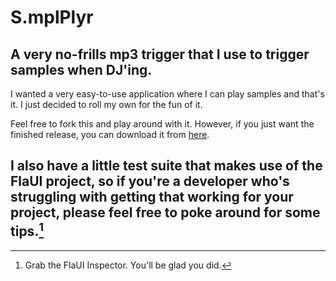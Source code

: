 # S.mplPlyr

A very no-frills mp3 trigger that I use to trigger samples when DJ'ing.
---
I wanted a very easy-to-use application where I can play samples and that's it.  I just decided to roll my own for the fun of it.

Feel free to fork this and play around with it.  However, if you just want the finished release, you can download it from [here](https://dwee.org/about/SmplPlyr.zip).

I also have a little test suite that makes use of the FlaUI project, so if you're a developer who's struggling with getting that working for your project, please feel free to poke around for some tips.[^1]
---









[^1]: Grab the FlaUI Inspector.  You'll be glad you did.
